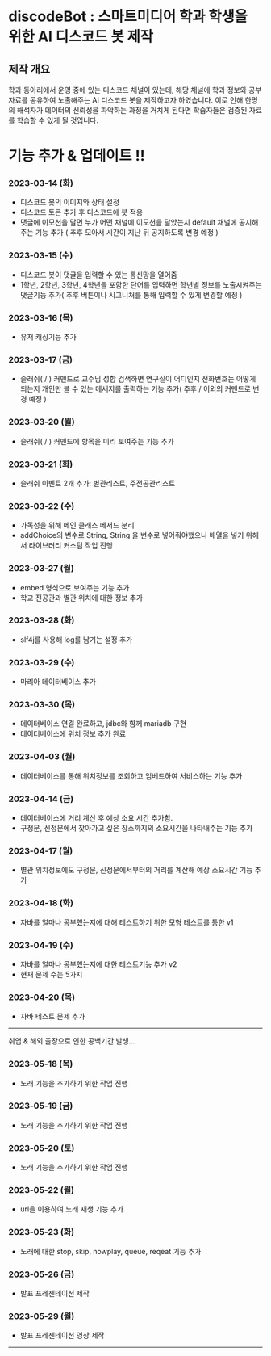 # discodeBot : 스마트미디어 학과 학생을 위한 AI 디스코드 봇 제작

## 제작 개요
학과 동아리에서 운영 중에 있는 디스코드 채널이 있는데, 해당 채널에 학과 정보와 공부 자료를 공유하여 노출해주는 AI 디스코드 봇을 제작하고자 하였습니다.
이로 인해 한명의 해석자가 데이터의 신뢰성을 파악하는 과정을 거치게 된다면 학습자들은 검증된 자료를 학습할 수 있게 될 것입니다.

# 기능 추가 & 업데이트 !!
### 2023-03-14 (화)
- 디스코드 봇의 이미지와 상태 설정
- 디스코드 토큰 추가 후 디스코드에 봇 적용
- 댓글에 이모션을 달면 누가 어떤 채널에 이모션을 달았는지 default 채널에 공지해주는 기능 추가 ( 추후 모아서 시간이 지난 뒤 공지하도록 변경 예정 )

### 2023-03-15 (수)
- 디스코드 봇이 댓글을 입력할 수 있는 통신망을 열어줌
- 1학년, 2학년, 3학년, 4학년을 포함한 단어를 입력하면 학년별 정보를 노출시켜주는 댓글기능 추가( 추후 버튼이나 시그니처를 통해 입력할 수 있게 변경할 예정 )

### 2023-03-16 (목)
- 유저 캐싱기능 추가

### 2023-03-17 (금)
- 슬래쉬( / ) 커맨드로 교수님 성함 검색하면 연구실이 어디인지 전화번호는 어떻게 되는지 개인만 볼 수 있는 메세지를 출력하는 기능 추가( 추후 / 이외의 커맨드로 변경 예정 )

### 2023-03-20 (월)
- 슬래쉬( / ) 커맨드에 항목을 미리 보여주는 기능 추가

### 2023-03-21 (화)
- 슬래쉬 이벤트 2개 추가: 별관리스트, 주전공관리스트

### 2023-03-22 (수)
- 가독성을 위해 메인 클래스 메서드 분리
- addChoice의 변수로 String, String 을 변수로 넣어줘야했으나 배열을 넣기 위해서 라이브러리 커스텀 작업 진행

### 2023-03-27 (월)
- embed 형식으로 보여주는 기능 추가
- 학교 전공관과 별관 위치에 대한 정보 추가

### 2023-03-28 (화)
- slf4j를 사용해 log를 남기는 설정 추가

### 2023-03-29 (수)
- 마리아 데이터베이스 추가

### 2023-03-30 (목)
- 데이터베이스 연결 완료하고, jdbc와 함께 mariadb 구현
- 데이터베이스에 위치 정보 추가 완료

### 2023-04-03 (월)
- 데이터베이스를 통해 위치정보를 조회하고 임베드하여 서비스하는 기능 추가

### 2023-04-14 (금)
- 데이터베이스에 거리 계산 후 예상 소요 시간 추가함.
- 구정문, 신정문에서 찾아가고 싶은 장소까지의 소요시간을 나타내주는 기능 추가

### 2023-04-17 (월)
- 별관 위치정보에도 구정문, 신정문에서부터의 거리를 계산해 예상 소요시간 기능 추가

### 2023-04-18 (화)
- 자바를 얼마나 공부했는지에 대해 테스트하기 위한 모형 테스트를 통한 v1

### 2023-04-19 (수)
- 자바를 얼마나 공부했는지에 대한 테스트기능 추가 v2
- 현재 문제 수는 5가지

### 2023-04-20 (목)
- 자바 테스트 문제 추가

---
취업 & 해외 출장으로 인한 공백기간 발생...

### 2023-05-18 (목)
- 노래 기능을 추가하기 위한 작업 진행

### 2023-05-19 (금)
- 노래 기능을 추가하기 위한 작업 진행

### 2023-05-20 (토)
- 노래 기능을 추가하기 위한 작업 진행

### 2023-05-22 (월)
- url을 이용하여 노래 재생 기능 추가

### 2023-05-23 (화)
- 노래에 대한 stop, skip, nowplay, queue, reqeat 기능 추가

### 2023-05-26 (금)
- 발표 프레젠테이션 제작

### 2023-05-29 (월)
- 발표 프레젠테이션 영상 제작

-----
